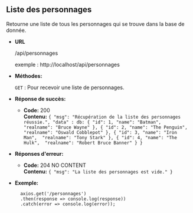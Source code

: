**Liste des personnages**
----
  Retourne une liste de tous les personnages qui se trouve dans la base de donnée.

* **URL**

  /api/personnages

  exemple : http://localhost/api/personnages

* **Méthodes:**

  `GET` : Pour recevoir une liste de personnages.

* **Réponse de succès:**

  * **Code:** 200 <br />
    **Contenu:** `{
      "msg": "Récupération de la liste des personnages réussie.",
    	"data" :
        db: {
          "id": 1,
          "name": "Batman", 
          "realname": "Bruce Wayne"
		    }, {
          "id": 2,
          "name": "The Penguin", 
          "realname": "Oswald Cobblepot"
        }, {
          "id": 3,
          "name": "Iron Man", 
          "realname": "Tony Stark"
        }, {
          "id": 4,
          "name": "The Hulk", 
          "realname": "Robert Bruce Banner"
        }
 	  }`
 
* **Réponses d'erreur:**

  * **Code:** 204 NO CONTENT <br />
    **Contenu:** `{ "msg": "La liste des personnages est vide." }`
    
* **Exemple:**

    	axios.get('/personnages')
	 	.then(response => console.log(response))
	 	.catch(error => console.log(error));
